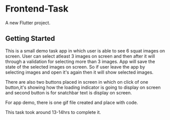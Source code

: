 # Frontend-Task

A new Flutter project.

## Getting Started

This is a small demo task app in which user is able to see 6 squat images on screen.
User can select atleast 3 images on screen and then after it will through a validation for selecting more than 3 images.
App will save the state of the selected images on screen. So if user leave the app by selecting images and open it's again then it will show selected images.

There are also two buttons placed in screen in which on click of one button,it's showing how the loading indicator is going to display on screen and second button is for snatchbar text is display on screen.

For app demo, there is one gif file created and place with code.

This task took around 13-14hrs to complete it.
